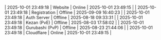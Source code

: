 | 2025-10-01 23:49:18 | Website | Online | 2025-10-01 23:49:15 |
| 2025-10-01 23:49:18 | Registration | Offline | 2025-09-09 16:40:23 |
| 2025-10-01 23:49:18 | Auth Server | Offline | 2025-08-18 09:33:31 |
| 2025-10-01 23:49:18 | Kezan (PvE) | Offline | 2025-08-03 17:58:02 |
| 2025-10-01 23:49:18 | Gurubashi (PvP) | Offline | 2025-08-23 21:44:06 |
| 2025-10-01 23:49:18 | Cloudflare | Online | 2025-10-01 23:49:15 |
